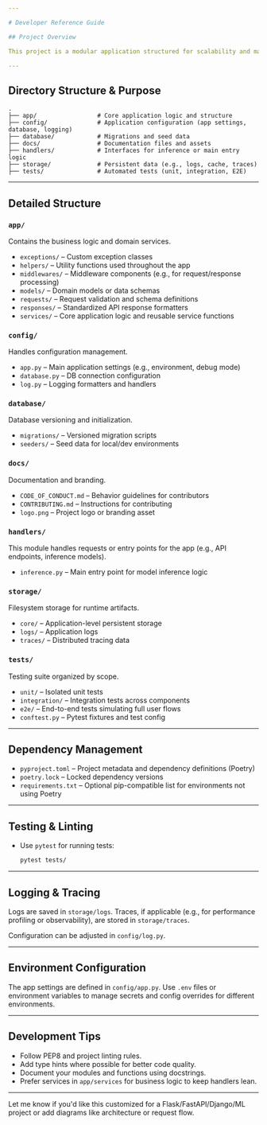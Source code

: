 ```yaml
---

# Developer Reference Guide

## Project Overview

This project is a modular application structured for scalability and maintainability. It follows common Python project conventions and supports testing, configuration management, and service-based architecture.

---
```


## Directory Structure & Purpose

```
.
├── app/                 # Core application logic and structure
├── config/              # Application configuration (app settings, database, logging)
├── database/            # Migrations and seed data
├── docs/                # Documentation files and assets
├── handlers/            # Interfaces for inference or main entry logic
├── storage/             # Persistent data (e.g., logs, cache, traces)
├── tests/               # Automated tests (unit, integration, E2E)
```

---

## Detailed Structure

### `app/`

Contains the business logic and domain services.

* `exceptions/` – Custom exception classes
* `helpers/` – Utility functions used throughout the app
* `middlewares/` – Middleware components (e.g., for request/response processing)
* `models/` – Domain models or data schemas
* `requests/` – Request validation and schema definitions
* `responses/` – Standardized API response formatters
* `services/` – Core application logic and reusable service functions

### `config/`

Handles configuration management.

* `app.py` – Main application settings (e.g., environment, debug mode)
* `database.py` – DB connection configuration
* `log.py` – Logging formatters and handlers

### `database/`

Database versioning and initialization.

* `migrations/` – Versioned migration scripts
* `seeders/` – Seed data for local/dev environments

### `docs/`

Documentation and branding.

* `CODE_OF_CONDUCT.md` – Behavior guidelines for contributors
* `CONTRIBUTING.md` – Instructions for contributing
* `logo.png` – Project logo or branding asset

### `handlers/`

This module handles requests or entry points for the app (e.g., API endpoints, inference models).

* `inference.py` – Main entry point for model inference logic

### `storage/`

Filesystem storage for runtime artifacts.

* `core/` – Application-level persistent storage
* `logs/` – Application logs
* `traces/` – Distributed tracing data

### `tests/`

Testing suite organized by scope.

* `unit/` – Isolated unit tests
* `integration/` – Integration tests across components
* `e2e/` – End-to-end tests simulating full user flows
* `conftest.py` – Pytest fixtures and test config

---

## Dependency Management

* `pyproject.toml` – Project metadata and dependency definitions (Poetry)
* `poetry.lock` – Locked dependency versions
* `requirements.txt` – Optional pip-compatible list for environments not using Poetry

---

## Testing & Linting

* Use `pytest` for running tests:

  ```bash
  pytest tests/
  ```

---

## Logging & Tracing

Logs are saved in `storage/logs`. Traces, if applicable (e.g., for performance profiling or observability), are stored in `storage/traces`.

Configuration can be adjusted in `config/log.py`.

---

## Environment Configuration

The app settings are defined in `config/app.py`. Use `.env` files or environment variables to manage secrets and config overrides for different environments.

---

## Development Tips

* Follow PEP8 and project linting rules.
* Add type hints where possible for better code quality.
* Document your modules and functions using docstrings.
* Prefer services in `app/services` for business logic to keep handlers lean.

---

Let me know if you'd like this customized for a Flask/FastAPI/Django/ML project or add diagrams like architecture or request flow.
